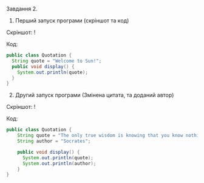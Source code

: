 Завдання 2. 

1. Перший запуск програми (скріншот та код)

Скріншот:
! [](прооп2.jpg)

Код:
```java
public class Quotation {
  String quote = "Welcome to Sun!";
  public void display() {
    System.out.println(quote);
  }
}
```
2. Другий запуск програми (Змінена цитата, та доданий автор)

Скріншот:
! [](прооп3.jpg)

Код:
```java
public class Quotation {
    String quote = "The only true wisdom is knowing that you know nothing.";
    String author = "Socrates";

    public void display() {
      System.out.println(quote);
      System.out.println(author);
    }
}
```